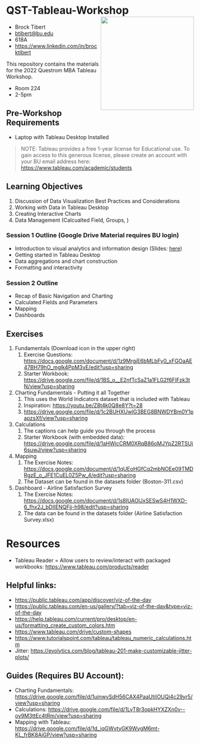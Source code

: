 # QST-Tableau-Workshop  <img src="https://tas.businesshub.london/wp-content/uploads/2021/02/tableau-integration-logo.png" width = "250" height = "250" align="right" />

- Brock Tibert    
- btibert@bu.edu    
- 618A   
- https://www.linkedin.com/in/brocktibert   

This repository contains the materials for the 2022 Questrom MBA Tableau Workshop.

- Room 224
- 2-5pm

## Pre-Workshop Requirements

- Laptop with Tableau Desktop Installed

> NOTE:  Tableau provides a free 1-year license for Educational use.  To gain access to this generous license, please create an account with your BU email address here: https://www.tableau.com/academic/students

## Learning Objectives

1.  Discussion of Data Visualization Best Practices and Considerations
2.  Working with Data in Tableau Desktop
3.  Creating Interactive Charts
4.  Data Management (Calcualted Field, Groups, )



### Session 1 Outline (Google Drive Material requires BU login)

- Introduction to visual analytics and information design (Slides: [here](https://docs.google.com/presentation/d/1y0iQrgUQ8A8h_c-Sm38U3NOzR5W5DY9SVV8JpgK5UGg/edit?usp=sharing))
- Getting started in Tableau Desktop
- Data aggregations and chart construction
- Formatting and interactivity


### Session 2 Outline

- Recap of Basic Navigation and Charting
- Calculated Fields and Parameters
- Mapping
- Dashboards


## Exercises

1.  Fundamentals (Download icon in the upper right)
    1.  Exercise Questions: https://docs.google.com/document/d/1z9MrgjE6bMLbFy0_xFGOaAE47BH79hO_mglk4PpM3vE/edit?usp=sharing
    2.  Starter Workbook: https://drive.google.com/file/d/1BS_o__E2nfTcSaZ1a1FLG2f6FIFzk3tN/view?usp=sharing
2.  Charting Fundamentals - Putting it all Together
    1.  This uses the World Indicators dataset that is included with Tableau
    2.  Inspiration:  https://youtu.be/Z8t4k0Q8e8Y?t=28
    3.  https://drive.google.com/file/d/1c2BUHXUwlG3BEG8BNWDYBm0Y1papzsXf/view?usp=sharing
3.  Calculations
    1.  The captions can help guide you through the process
    2.  Starter Workbook (with embedded data): https://drive.google.com/file/d/1aHWicCRM0XRqB86oMJYpZ2RTSUj6suwJ/view?usp=sharing
4.  Mapping
    1.  The Exercise Notes:  https://docs.google.com/document/d/1qUEoHGfCq2mbNOEe09TMDRgzE_o_JFE1CuEL0Z5Pw_4/edit?usp=sharing
    2.  The Dataset can be found in the datasets folder (Boston-311.csv)
5.  Dashboard - Airline Satisfaction Survey
    1.  The Exercise Notes:  https://docs.google.com/document/d/1s8IUAOlJxSESwS4H1WXD-6_fhx2J_bDIIENQFjj-h98/edit?usp=sharing
    2.  The data can be found in the datasets folder (Airline Satisfaction Survey.xlsx)

# Resources

- Tableau Reader = Allow users to review/interact with packaged workbooks: https://www.tableau.com/products/reader

## Helpful links:

- https://public.tableau.com/app/discover/viz-of-the-day
- https://public.tableau.com/en-us/gallery/?tab=viz-of-the-day&type=viz-of-the-day
- https://help.tableau.com/current/pro/desktop/en-us/formatting_create_custom_colors.htm
- https://www.tableau.com/drive/custom-shapes
- https://www.tutorialspoint.com/tableau/tableau_numeric_calculations.htm
- Jitter: https://evolytics.com/blog/tableau-201-make-customizable-jitter-plots/

## Guides (Requires BU Account):

- Charting Fundamentals: https://drive.google.com/file/d/1uinwvSdH56CAX4PaaUtiIOUQi4c29yr5/view?usp=sharing
- Calculations: https://drive.google.com/file/d/1LyT8r3opkHYXZXn0v--ov9M3ttEc4tRm/view?usp=sharing
- Mapping with Tableau: https://drive.google.com/file/d/1d_jqGWvtyGK9WygM6mt-KL_frBK8AiGP/view?usp=sharing
